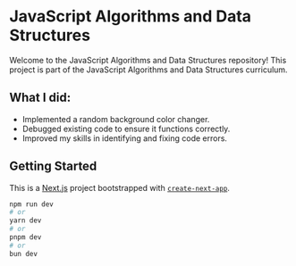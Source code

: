 # JavaScript Algorithms and Data Structures

Welcome to the JavaScript Algorithms and Data Structures repository! This project is part of the JavaScript Algorithms and Data Structures curriculum.

## What I did:

- Implemented a random background color changer.
- Debugged existing code to ensure it functions correctly.
- Improved my skills in identifying and fixing code errors.

## Getting Started
This is a [Next.js](https://nextjs.org/) project bootstrapped with [`create-next-app`](https://github.com/vercel/next.js/tree/canary/packages/create-next-app).

```bash
npm run dev
# or
yarn dev
# or
pnpm dev
# or
bun dev
```
